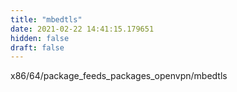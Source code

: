 ```yaml
---
title: "mbedtls"
date: 2021-02-22 14:41:15.179651
hidden: false
draft: false
---
```


x86/64/package_feeds_packages_openvpn/mbedtls

